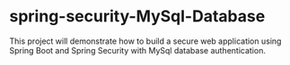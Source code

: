# spring-security-MySql-Database
This project will demonstrate how to build a secure web application using Spring Boot and Spring Security with MySql database authentication.

